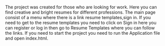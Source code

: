 The project was created for those who are looking for work. Here you can find creative and bright resumes for different professions.
The main page consist of a menu where there is a link resume templates,sign in. If you need to get to the resume templates you need to click on 
 Sign in here you can register or log in then go to Resume Templates where you can follow the links. If you need to start the project you need to run the Application file and open index.html.